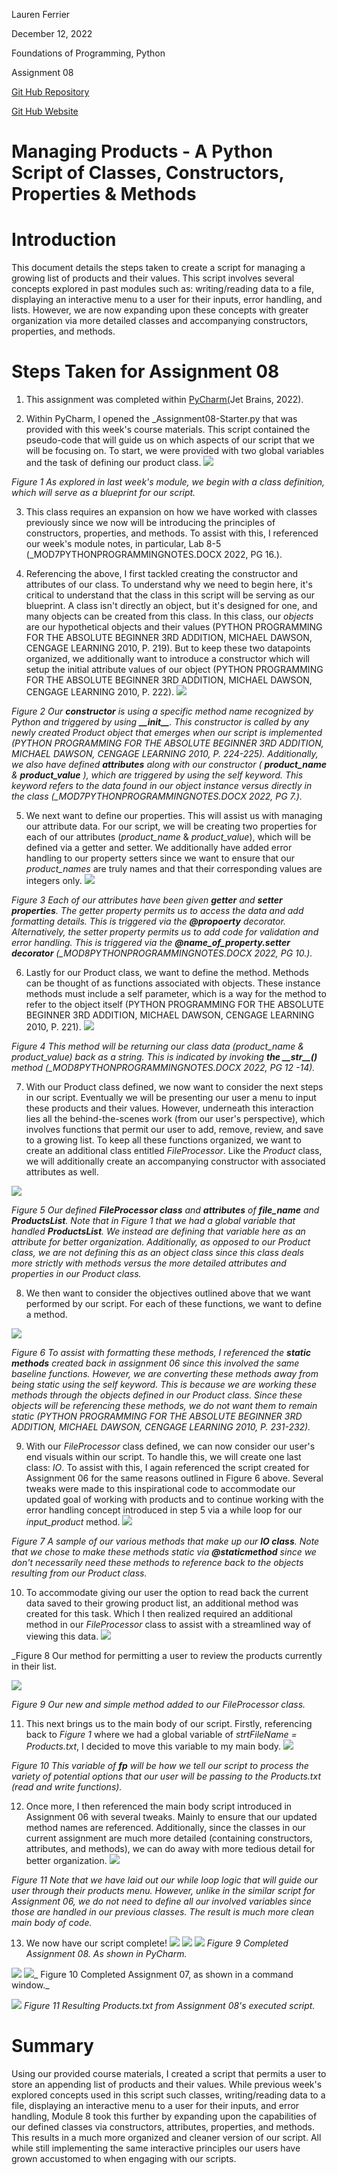 Lauren Ferrier

December 12, 2022

Foundations of Programming, Python

Assignment 08

[Git Hub Repository](https://github.com/laf2012/laf2012-ITFnd100-Mod08)

[Git Hub Website](https://laf2012.github.io/laf2012-ITFnd100-Mod08/)

# Managing Products - A Python Script of Classes, Constructors, Properties & Methods

# Introduction

This document details the steps taken to create a script for managing a growing list of products and their values. This script involves several concepts explored in past modules such as: writing/reading data to a file, displaying an interactive menu to a user for their inputs, error handling, and lists. However, we are now expanding upon these concepts with greater organization via more detailed classes and accompanying constructors, properties, and methods.

# Steps Taken for Assignment 08

1. This assignment was completed within [PyChar](https://www.jetbrains.com/pycharm/download/#section=windows)[m](https://www.jetbrains.com/pycharm/download/#section=windows)[(](https://www.jetbrains.com/pycharm/download/#section=windows)Jet Brains, 2022).

2. Within PyCharm, I opened the \_Assignment08-Starter.py that was provided with this week's course materials. This script contained the pseudo-code that will guide us on which aspects of our script that we will be focusing on. To start, we were provided with two global variables and the task of defining our product class.
 ![](Images/Picture1.png)

_Figure 1 As explored in last week's module, we begin with a class definition, which will serve as a blueprint for our script._

3. This class requires an expansion on how we have worked with classes previously since we now will be introducing the principles of constructors, properties, and methods. To assist with this, I referenced our week's module notes, in particular, Lab 8-5 (\_MOD7PYTHONPROGRAMMINGNOTES.DOCX 2022, PG 16.).


4. Referencing the above, I first tackled creating the constructor and attributes of our class. To understand why we need to begin here, it's critical to understand that the class in this script will be serving as our blueprint. A class isn't directly an object, but it's designed for one, and many objects can be created from this class. In this class, our _objects_ are our hypothetical objects and their values (PYTHON PROGRAMMING FOR THE ABSOLUTE BEGINNER 3RD ADDITION, MICHAEL DAWSON, CENGAGE LEARNING 2010, P. 219). But to keep these two datapoints organized, we additionally want to introduce a constructor which will setup the initial attribute values of our object (PYTHON PROGRAMMING FOR THE ABSOLUTE BEGINNER 3RD ADDITION, MICHAEL DAWSON, CENGAGE LEARNING 2010, P. 222).
 ![](Images/Picture2.png)

_Figure 2 Our **constructor** is using a specific method name recognized by Python and triggered by using **\_\_init\_\_**. This constructor is called by any newly created Product object that emerges when our script is implemented (PYTHON PROGRAMMING FOR THE ABSOLUTE BEGINNER 3RD ADDITION, MICHAEL DAWSON, CENGAGE LEARNING 2010, P. 224-225). Additionally, we also have defined **attributes** along with our constructor ( **product\_name** & **product\_value** ), which are triggered by using the self keyword. This keyword refers to the data found in our object instance versus directly in the class (\_MOD7PYTHONPROGRAMMINGNOTES.DOCX 2022, PG 7.)._

5. We next want to define our properties. This will assist us with managing our attribute data. For our script, we will be creating two properties for each of our attributes (_product\_name_ & _product\_value_), which will be defined via a getter and setter. We additionally have added error handling to our property setters since we want to ensure that our _product\_names_ are truly names and that their corresponding values are integers only.
 ![](Images/Picture3.png)

_Figure 3 Each of our attributes have been given **getter** and **setter properties**. The getter property permits us to access the data and add formatting details. This is triggered via the **@propoerty** decorator. Alternatively, the setter property permits us to add code for validation and error handling. This is triggered via the **@name\_of\_property.setter decorator** (\_MOD8PYTHONPROGRAMMINGNOTES.DOCX 2022, PG 10.)._

6. Lastly for our Product class, we want to define the method. Methods can be thought of as functions associated with objects. These instance methods must include a self parameter, which is a way for the method to refer to the object itself (PYTHON PROGRAMMING FOR THE ABSOLUTE BEGINNER 3RD ADDITION, MICHAEL DAWSON, CENGAGE LEARNING 2010, P. 221).
 ![](Images/Picture4.png)

_Figure 4 This method will be returning our class data (product\_name & product\_value) back as a string. This is indicated by invoking **the \_\_str\_\_()** method (\_MOD8PYTHONPROGRAMMINGNOTES.DOCX 2022, PG 12 -14)._

7. With our Product class defined, we now want to consider the next steps in our script. Eventually we will be presenting our user a menu to input these products and their values. However, underneath this interaction lies all the behind-the-scenes work (from our user's perspective), which involves functions that permit our user to add, remove, review, and save to a growing list. To keep all these functions organized, we want to create an additional class entitled _FileProcessor_. Like the _Product_ class, we will additionally create an accompanying constructor with associated attributes as well.

 ![](Images/Picture5.png)

_Figure 5 Our defined **FileProcessor class** and **attributes** of **file\_name** and **ProductsList**. Note that in Figure 1 that we had a global variable that handled **ProductsList**. We instead are defining that variable here as an attribute for better organization. Additionally, as opposed to our Product class, we are not defining this as an object class since this class deals more strictly with methods versus the more detailed attributes and properties in our Product class._

8. We then want to consider the objectives outlined above that we want performed by our script. For each of these functions, we want to define a method.

 ![](Images/Picture6.png)

_Figure 6 To assist with formatting these methods, I referenced the **static methods** created back in assignment 06 since this involved the same baseline functions. However, we are converting these methods away from being static using the self keyword. This is because we are working these methods through the objects defined in our Product class. Since these objects will be referencing these methods, we do not want them to remain static (PYTHON PROGRAMMING FOR THE ABSOLUTE BEGINNER 3RD ADDITION, MICHAEL DAWSON, CENGAGE LEARNING 2010, P. 231-232)._

9. With our _FileProcessor_ class defined, we can now consider our user's end visuals within our script. To handle this, we will create one last class: _IO_. To assist with this, I again referenced the script created for Assignment 06 for the same reasons outlined in Figure 6 above. Several tweaks were made to this inspirational code to accommodate our updated goal of working with products and to continue working with the error handling concept introduced in step 5 via a while loop for our _input\_product_ method.
 ![](Images/Picture7.png)

_Figure 7 A sample of our various methods that make up our **IO class**. Note that we chose to make these methods static via **@staticmethod** since we don't necessarily need these methods to reference back to the objects resulting from our Product class._

10. To accommodate giving our user the option to read back the current data saved to their growing product list, an additional method was created for this task. Which I then realized required an additional method in our _FileProcessor_ class to assist with a streamlined way of viewing this data.
 ![](Images/Picture8.png)

_Figure 8 Our method for permitting a user to review the products currently in their list.

 ![](Images/Picture9.png)

_Figure 9 Our new and simple method added to our FileProcessor class._

11. This next brings us to the main body of our script. Firstly, referencing back to _Figure 1_ where we had a global variable of _strtFileName = Products.txt_, I decided to move this variable to my main body.
 ![](Images/Picture10.png)

_Figure 10 This variable of **fp** will be how we tell our script to process the variety of potential options that our user will be passing to the Products.txt (read and write functions)._

12. Once more, I then referenced the main body script introduced in Assignment 06 with several tweaks. Mainly to ensure that our updated method names are referenced. Additionally, since the classes in our current assignment are much more detailed (containing constructors, attributes, and methods), we can do away with more tedious detail for better organization.
 ![](Images/Picture11.png)

_Figure 11 Note that we have laid out our while loop logic that will guide our user through their products menu. However, unlike in the similar script for Assignment 06, we do not need to define all our involved variables since those are handled in our previous classes. The result is much more clean main body of code._

13. We now have our script complete!
![](Images/Picture12.png) ![](Images/Picture13.png) ![](Images/Picture14.png)
_Figure 9 Completed Assignment 08. As shown in PyCharm._

![](Images/Picture15.png) ![](Images/Picture16.png)_
Figure 10 Completed Assignment 07, as shown in a command window._

![](Images/Picture17.png)
_Figure 11 Resulting Products.txt from Assignment 08's executed script._

# Summary

Using our provided course materials, I created a script that permits a user to store an appending list of products and their values. While previous week's explored concepts used in this script such classes, writing/reading data to a file, displaying an interactive menu to a user for their inputs, and error handling, Module 8 took this further by expanding upon the capabilities of our defined classes via constructors, attributes, properties, and methods. This results in a much more organized and cleaner version of our script. All while still implementing the same interactive principles our users have grown accustomed to when engaging with our scripts.
